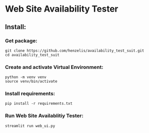 # Web Site Availability Tester
## Install:
### Get package:
```
git clone https://github.com/henzelis/availability_test_suit.git
cd availability_test_suit
```
### Create and activate Virtual Environment:
```
python -m venv venv
source venv/bin/activate
```
### Install requirements:
```
pip install -r requirements.txt
```
### Run Web Site Availablitiy Tester:
```
streamlit run web_ui.py
```
